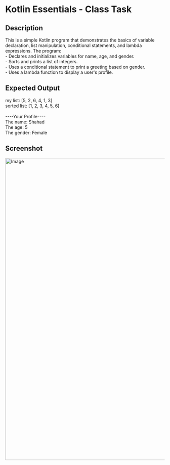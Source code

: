 <h1>Kotlin Essentials - Class Task</h1>
<h2>Description</h2>
This is a simple Kotlin program that demonstrates the basics of variable declaration, list manipulation, conditional statements, and lambda expressions. The program:<br>
- Declares and initializes variables for name, age, and gender.<br>
- Sorts and prints a list of integers.<br>
- Uses a conditional statement to print a greeting based on gender.<br>
- Uses a lambda function to display a user's profile.<br>

<h2>Expected Output</h2>
my list: [5, 2, 6, 4, 1, 3]<br>
sorted list: [1, 2, 3, 4, 5, 6]<br
Good morning Ms. Shahad you are 5 years old<br>
<br>
----Your Profile----<br>
The name: Shahad<br>
The age: 5<br>
The gender: Female<be>

<h2>Screenshot</h2>
<img width="956" alt="Image" src="https://github.com/user-attachments/assets/33dee31a-349b-4a25-9c0f-a483f858bd65" />

